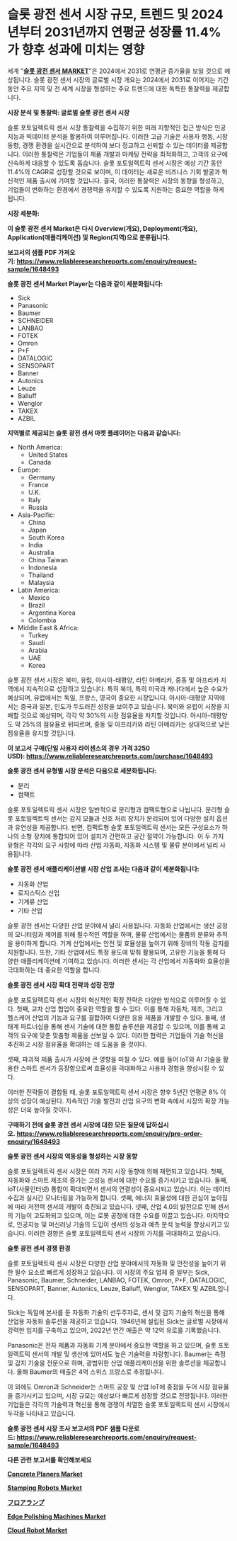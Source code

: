 <p><h1>슬롯 광전 센서 시장 규모, 트렌드 및 2024년부터 2031년까지 연평균 성장률 11.4%가 향후 성과에 미치는 영향</h1></p><p>세계 "<strong><a href="https://www.reliableresearchreports.com/slot-photoelectric-sensor-market-r1648493?utm_campaign=105&utm_medium=8&utm_source=Github&utm_content=ia&utm_term=18122024&utm_id=slot-photoelectric-sensor">슬롯 광전 센서 MARKET</a></strong>"은 2024에서 2031로 연평균 증가율을 보일 것으로 예상됩니다. 슬롯 광전 센서 시장의 글로벌 시장 개요는 2024에서 2031로 이어지는 기간 동안 주요 지역 및 전 세계 시장을 형성하는 주요 트렌드에 대한 독특한 통찰력을 제공합니다.</p>
<p><strong>시장 분석 및 통찰력: 글로벌 슬롯 광전 센서 시장</strong></p>
<p><p>슬롯 포토일렉트릭 센서 시장 통찰력을 수집하기 위한 미래 지향적인 접근 방식은 인공지능과 빅데이터 분석을 활용하여 이루어집니다. 이러한 고급 기술은 사용자 행동, 시장 동향, 경쟁 환경을 실시간으로 분석하여 보다 정교하고 신뢰할 수 있는 데이터를 제공합니다. 이러한 통찰력은 기업들이 제품 개발과 마케팅 전략을 최적화하고, 고객의 요구에 신속하게 대응할 수 있도록 돕습니다. 슬롯 포토일렉트릭 센서 시장은 예상 기간 동안 11.4%의 CAGR로 성장할 것으로 보이며, 이 데이터는 새로운 비즈니스 기회 발굴과 혁신적인 제품 출시에 기여할 것입니다. 결국, 이러한 통찰력은 시장의 동향을 형성하고, 기업들이 변화하는 환경에서 경쟁력을 유지할 수 있도록 지원하는 중요한 역할을 하게 됩니다.</p><a href="%7CAUTHORITHY_DOMAIN_URL%7C?utm_campaign=105&utm_medium=8&utm_source=Github&utm_content=ia&utm_term=18122024&utm_id=slot-photoelectric-sensor"></a></p>
<p><strong>시장 세분화:</strong></p>
<p><strong>이 슬롯 광전 센서 Market은 다시 Overview(개요), Deployment(개요), Application(애플리케이션) 및 Region(지역)으로 분류됩니다.</strong></p>
<p><strong>보고서의 샘플 PDF 가져오기:&nbsp;<a href="https://www.reliableresearchreports.com/enquiry/request-sample/1648493?utm_campaign=105&utm_medium=8&utm_source=Github&utm_content=ia&utm_term=18122024&utm_id=slot-photoelectric-sensor">https://www.reliableresearchreports.com/enquiry/request-sample/1648493</a></strong><strong></strong></p>
<p><strong>슬롯 광전 센서 Market Player는 다음과 같이 세분화됩니다:</strong></p>
<p><ul><li>Sick</li><li>Panasonic</li><li>Baumer</li><li>SCHNEIDER</li><li>LANBAO</li><li>FOTEK</li><li>Omron</li><li>P+F</li><li>DATALOGIC</li><li>SENSOPART</li><li>Banner</li><li>Autonics</li><li>Leuze</li><li>Balluff</li><li>Wenglor</li><li>TAKEX</li><li>AZBIL</li></ul></p>
<p><strong>지역별로 제공되는 슬롯 광전 센서 마켓 플레이어는 다음과 같습니다:</strong></p>
<p><ul>
    <li>
        North America:
        <ul>
            <li>United States</li>
            <li>Canada</li>
        </ul>
    </li>
    <li>
        Europe:
        <ul>
            <li>Germany</li>
            <li>France</li>
            <li>U.K.</li>
            <li>Italy</li>
            <li>Russia</li>
        </ul>
    </li>
    <li>
        Asia-Pacific:
        <ul>
            <li>China</li>
            <li>Japan</li>
            <li>South Korea</li>
            <li>India</li>
            <li>Australia</li>
            <li>China Taiwan</li>
            <li>Indonesia</li>
            <li>Thailand</li>
            <li>Malaysia</li>
        </ul>
    </li>
    <li>
        Latin America:
        <ul>
            <li>Mexico</li>
            <li>Brazil</li>
            <li>Argentina Korea</li>
            <li>Colombia</li>
        </ul>
    </li>
    <li>
        Middle East & Africa:
        <ul>
            <li>Turkey</li>
            <li>Saudi</li>
            <li>Arabia</li>
            <li>UAE</li>
            <li>Korea</li>
        </ul>
    </li>
    </ul></p>
<p><p>슬롯 광전 센서 시장은 북미, 유럽, 아시아-태평양, 라틴 아메리카, 중동 및 아프리카 지역에서 지속적으로 성장하고 있습니다. 특히 북미, 특히 미국과 캐나다에서 높은 수요가 예상되며, 유럽에서는 독일, 프랑스, 영국이 중요한 시장입니다. 아시아-태평양 지역에서는 중국과 일본, 인도가 두드러진 성장을 보여주고 있습니다. 북미와 유럽이 시장을 지배할 것으로 예상되며, 각각 약 30%의 시장 점유율을 차지할 것입니다. 아시아-태평양도 약 25%의 점유율로 뒤따르며, 중동 및 아프리카와 라틴 아메리카는 상대적으로 낮은 점유율을 유지할 것입니다.</p></p>
<p><strong>이 보고서 구매(단일 사용자 라이센스의 경우 가격 3250 USD):&nbsp;<a href="https://www.reliableresearchreports.com/purchase/1648493?utm_campaign=105&utm_medium=8&utm_source=Github&utm_content=ia&utm_term=18122024&utm_id=slot-photoelectric-sensor">https://www.reliableresearchreports.com/purchase/1648493</a></strong></p>
<p><strong>슬롯 광전 센서 유형별 시장 분석은 다음으로 세분화됩니다:</strong></p>
<p><ul><li>분리</li><li>컴팩트</li></ul></p>
<p><p>슬롯 포토일렉트릭 센서 시장은 일반적으로 분리형과 컴팩트형으로 나뉩니다. 분리형 슬롯 포토일렉트릭 센서는 감지 모듈과 신호 처리 장치가 분리되어 있어 다양한 설치 옵션과 유연성을 제공합니다. 반면, 컴팩트형 슬롯 포토일렉트릭 센서는 모든 구성요소가 하나의 소형 장치에 통합되어 있어 설치가 간편하고 공간 절약이 가능합니다. 이 두 가지 유형은 각각의 요구 사항에 따라 산업 자동화, 자동화 시스템 및 물류 분야에서 널리 사용됩니다.</p></p>
<p><strong>슬롯 광전 센서 애플리케이션별 시장 산업 조사는 다음과 같이 세분화됩니다:</strong></p>
<p><ul><li>자동화 산업</li><li>로지스틱스 산업</li><li>기계류 산업</li><li>기타 산업</li></ul></p>
<p><p>슬롯 광전 센서는 다양한 산업 분야에서 널리 사용됩니다. 자동화 산업에서는 생산 공정의 모니터링과 제어를 위해 필수적인 역할을 하며, 물류 산업에서는 물품의 분류와 추적을 용이하게 합니다. 기계 산업에서는 안전 및 효율성을 높이기 위해 장비의 작동 감지를 지원합니다. 또한, 기타 산업에서도 특정 용도에 맞춰 활용되며, 고유한 기능을 통해 다양한 애플리케이션에 기여하고 있습니다. 이러한 센서는 각 산업에서 자동화와 효율성을 극대화하는 데 중요한 역할을 합니다.</p></p>
<p><strong>슬롯 광전 센서 시장 확대 전략과 성장 전망</strong></p>
<p><p>슬롯 포토일렉트릭 센서 시장의 혁신적인 확장 전략은 다양한 방식으로 이루어질 수 있다. 첫째, 교차 산업 협업이 중요한 역할을 할 수 있다. 이를 통해 자동차, 제조, 그리고 헬스케어 산업의 기능과 요구를 결합하여 다양한 응용 제품을 개발할 수 있다. 둘째, 생태계 파트너십을 통해 센서 기술에 대한 통합 솔루션을 제공할 수 있으며, 이를 통해 고객의 요구에 맞춘 맞춤형 제품을 선보일 수 있다. 이러한 협력은 기업들이 기술 혁신을 추진하고 시장 점유율을 확대하는 데 도움을 줄 것이다.</p><p>셋째, 파괴적 제품 출시가 시장에 큰 영향을 미칠 수 있다. 예를 들어 IoT와 AI 기술을 활용한 스마트 센서가 등장함으로써 효율성을 극대화하고 사용자 경험을 향상시킬 수 있다. </p><p>이러한 전략들이 결합될 때, 슬롯 포토일렉트릭 센서 시장은 향후 5년간 연평균 8% 이상의 성장이 예상된다. 지속적인 기술 발전과 산업 요구의 변화 속에서 시장의 확장 가능성은 더욱 높아질 것이다.</p></p>
<p><strong>구매하기 전에 슬롯 광전 센서 시장에 대한 모든 질문에 답하십시오.&nbsp;<a href="https://www.reliableresearchreports.com/enquiry/pre-order-enquiry/1648493?utm_campaign=105&utm_medium=8&utm_source=Github&utm_content=ia&utm_term=18122024&utm_id=slot-photoelectric-sensor">https://www.reliableresearchreports.com/enquiry/pre-order-enquiry/1648493</a></strong><strong></strong></p>
<p><strong>슬롯 광전 센서 시장의 역동성을 형성하는 시장 동향</strong></p>
<p><p>슬롯 포토일렉트릭 센서 시장은 여러 가지 시장 동향에 의해 재편되고 있습니다. 첫째, 자동화와 스마트 제조의 증가는 고성능 센서에 대한 수요를 증가시키고 있습니다. 둘째, IoT(사물인터넷) 통합이 확대되면서 센서의 연결성이 중요시되고 있습니다. 이는 데이터 수집과 실시간 모니터링을 가능하게 합니다. 셋째, 에너지 효율성에 대한 관심이 높아짐에 따라 저전력 센서의 개발이 촉진되고 있습니다. 넷째, 산업 4.0의 발전으로 인해 센서의 기능이 고도화되고 있으며, 이는 로봇 공정에 대한 수요를 이끌고 있습니다. 마지막으로, 인공지능 및 머신러닝 기술의 도입이 센서의 성능과 예측 분석 능력을 향상시키고 있습니다. 이러한 경향은 슬롯 포토일렉트릭 센서 시장의 가치를 극대화하고 있습니다.</p></p>
<p><strong>슬롯 광전 센서 경쟁 환경</strong></p>
<p><p>슬롯 포토일렉트릭 센서 시장은 다양한 산업 분야에서의 자동화 및 안전성을 높이기 위한 필수 요소로 빠르게 성장하고 있습니다. 이 시장의 주요 업체 중 일부는 Sick, Panasonic, Baumer, Schneider, LANBAO, FOTEK, Omron, P+F, DATALOGIC, SENSOPART, Banner, Autonics, Leuze, Balluff, Wenglor, TAKEX 및 AZBIL입니다.</p><p>Sick는 독일에 본사를 둔 자동화 기술의 선두주자로, 센서 및 감지 기술의 혁신을 통해 산업용 자동화 솔루션을 제공하고 있습니다. 1946년에 설립된 Sick는 글로벌 시장에서 강력한 입지를 구축하고 있으며, 2022년 연간 매출은 약 12억 유로를 기록했습니다.</p><p>Panasonic은 전자 제품과 자동화 기계 분야에서 중요한 역할을 하고 있으며, 슬롯 포토일렉트릭 센서의 개발 및 생산에 있어서도 높은 기술력을 자랑합니다. Baumer는 측정 및 감지 기술을 전문으로 하며, 광범위한 산업 애플리케이션을 위한 솔루션을 제공합니다. 올해 Baumer의 매출은 4억 스위스 프랑스로 추정됩니다.</p><p>이 외에도 Omron과 Schneider는 스마트 공장 및 산업 IoT에 중점을 두어 시장 점유율을 증가시키고 있으며, 시장 규모는 예상보다 빠르게 성장할 것으로 전망됩니다. 이러한 기업들은 각각의 기술력과 혁신을 통해 경쟁이 치열한 슬롯 포토일렉트릭 센서 시장에서 두각을 나타내고 있습니다.</p></p>
<p><strong>슬롯 광전 센서 시장 조사 보고서의 PDF 샘플 다운로드:&nbsp;<a href="https://www.reliableresearchreports.com/enquiry/request-sample/1648493?utm_campaign=105&utm_medium=8&utm_source=Github&utm_content=ia&utm_term=18122024&utm_id=slot-photoelectric-sensor">https://www.reliableresearchreports.com/enquiry/request-sample/1648493</a></strong></p>
<p><strong></strong></p>
<p><strong></strong></p>
<p><strong></strong></p>
<p><strong></strong></p>
<p><strong>다른 관련 보고서를 확인해보세요</strong></p>
<p><strong><p><a href="https://www.linkedin.com/pulse/concrete-planers-market-scope-provide-valuable-information-gx5xf?utm_campaign=105&utm_medium=8&utm_source=Github&utm_content=ia&utm_term=18122024&utm_id=slot-photoelectric-sensor">Concrete Planers Market</a></p><p><a href="https://github.com/luckyshygirl/Market-Research-Report-List-7/blob/main/stamping-robots-market.md?utm_campaign=105&utm_medium=8&utm_source=Github&utm_content=ia&utm_term=18122024&utm_id=slot-photoelectric-sensor">Stamping Robots Market</a></p><p><a href="https://github.com/mohamedbakry57/Market-Research-Report-List-6/blob/main/408152427708.md?utm_campaign=105&utm_medium=8&utm_source=Github&utm_content=ia&utm_term=18122024&utm_id=slot-photoelectric-sensor">フロアランプ</a></p><p><a href="https://www.linkedin.com/pulse/market-report-years-2024-2031-77-cagrshowing-significant-growth-fuzkf?utm_campaign=105&utm_medium=8&utm_source=Github&utm_content=ia&utm_term=18122024&utm_id=slot-photoelectric-sensor">Edge Polishing Machines Market</a></p><p><a href="https://github.com/arionmp/Market-Research-Report-List-5/blob/main/cloud-robot-market.md?utm_campaign=105&utm_medium=8&utm_source=Github&utm_content=ia&utm_term=18122024&utm_id=slot-photoelectric-sensor">Cloud Robot Market</a></p></strong></p>